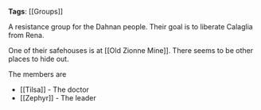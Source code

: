 **Tags**: [[Groups]]

A resistance group for the Dahnan people. Their goal is to liberate Calaglia from Rena. 

One of their safehouses is at [[Old Zionne Mine]]. There seems to be other places to hide out.

The members are

- [[Tilsa]] - The doctor
- [[Zephyr]] - The leader